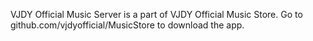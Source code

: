 VJDY Official Music Server is a part of VJDY Official Music Store.
Go to github.com/vjdyofficial/MusicStore to download the app.
